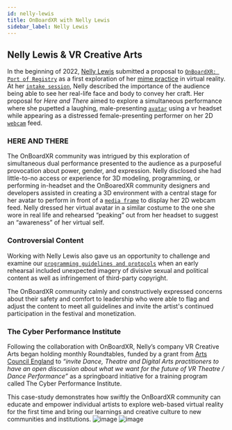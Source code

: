 ```yaml
---
id: nelly-lewis
title: OnBoardXR with Nelly Lewis
sidebar_label: Nelly Lewis
---
```


## Nelly Lewis & VR Creative Arts

In the beginning of 2022, [Nelly Lewis]() submitted a proposal to [`OnBoardXR: Port of Registry`](/obxr4-port-of-registry) as a first exploration of her [mime practice](https://en.wikipedia.org/wiki/Mime_artist) in virtual reality. At her [`intake session`](), Nelly described the importance of the audience being able to see her real-life face and body to convey her craft. Her proposal for *Here and There* aimed to explore a simultaneous performance where she pupetted a laughing, male-presenting [`avatar`]() using a vr headset while appearing as a distressed female-presenting performer on her 2D [`webcam`]() feed.

### HERE AND THERE
The OnBoardXR community was intrigued by this exploration of simultaneous dual performance presented to the audience as a purposeful provocation about power, gender, and expression. Nelly disclosed she had little-to-no access or experience for 3D modeling, programming, or performing in-headset and the OnBoaredXR community designers and developers assisted in creating a 3D environment with a central stage for her avatar to perform in front of a [`media frame`]() to display her 2D webcam feed. Nelly dressed her virtual avatar in a similar costume to the one she wore in real life and rehearsed “peaking” out from her headset to suggest an “awareness” of her virtual self. 

### Controversial Content 
Working with Nelly Lewis also gave us an opportunity to challenge and examine our [`programming guidelines and protocols`]() when an early rehearsal included unexpected imagery of divisive sexual and political content as well as infringement of third-party copyright. 

The OnBoardXR community calmly and constructively expressed concerns about their safety and comfort to leadership who were able to flag and adjust the content to meet all guidelines and invite the artist's continued participation in the festival and monetization.

### The Cyber Performance Institute
Following the collaboration with OnBoardXR, Nelly’s company VR Creative Arts began holding monthly Roundtables, funded by a grant from [Arts Council England]() to *“invite Dance, Theatre and Digital Arts practitioners to have an open discussion about what we want for the future of VR Theatre / Dance Performance”* as a springboard initiative for a training program called The Cyber Performance Institute.

This case-study demonstrates how swiftly the OnBoardXR community can educate and empower individual artists to explore web-based virtual reality for the first time and bring our learnings and creative culture to new communities and institutions.
![image](https://img.evbuc.com/https%3A%2F%2Fcdn.evbuc.com%2Fimages%2F252173309%2F323143954697%2F1%2Foriginal.20220322-132847?h=2000&w=720&auto=format%2Ccompress&q=75&sharp=10&s=554cd225633f05917d7a7148d3d6b771) ![image](https://img.evbuc.com/https%3A%2F%2Fcdn.evbuc.com%2Fimages%2F252172509%2F323143954697%2F1%2Foriginal.20220322-132749?h=2000&w=720&auto=format%2Ccompress&q=75&sharp=10&s=cfae1eb7c387246f8f1aab1bfd444119)

